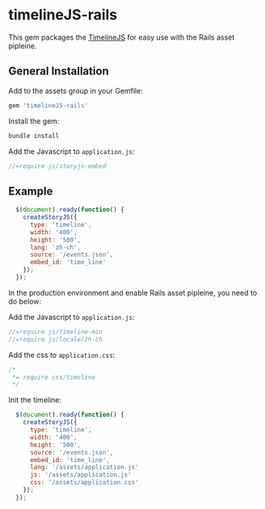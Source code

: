 # timelineJS-rails

This gem packages the [TimelineJS](http://timeline.verite.co/) for easy use with the Rails asset pipleine.

## General Installation

Add to the assets group in your Gemfile:

```ruby
gem 'timelineJS-rails'
```

Install the gem:
  
```ruby
bundle install
```

Add the Javascript to `application.js`:


```javascript
//=require js/storyjs-embed
```

## Example

```javascript
  $(document).ready(function() {
    createStoryJS({
      type: 'timeline',
      width: '400',
      height: '500',
      lang: 'zh-ch',
      source: '/events.json',
      embed_id: 'time_line'
    });
  });
```

In the production environment and enable Rails asset pipleine, you need to do below:

Add the Javascript to `application.js`:


```javascript
//=require js/timeline-min
//=require js/locale/zh-ch
```

Add the css to `application.css`:

```css
/*
 *= require css/timeline
 */  
````

Init the timeline:


```javascript
  $(document).ready(function() {
    createStoryJS({
      type: 'timeline',
      width: '400',
      height: '500',
      source: '/events.json',      
      embed_id: 'time_line',
      lang: '/assets/application.js'
      js: '/assets/application.js'
      css: '/assets/application.css'      
    });
  });
```


